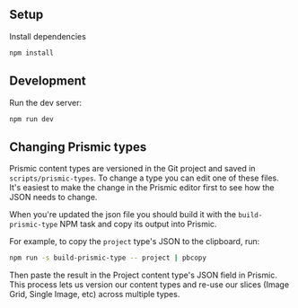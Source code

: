 ## Setup

Install dependencies

```bash
npm install
```

## Development

Run the dev server:

```bash
npm run dev
```

## Changing Prismic types

Prismic content types are versioned in the Git project and saved in `scripts/prismic-types`. To change a type you can edit one of these files. It's easiest to make the change in the Prismic editor first to see how the JSON needs to change.

When you're updated the json file you should build it with the `build-prismic-type` NPM task and copy its output into Prismic.

For example, to copy the `project` type's JSON to the clipboard, run:

```bash
npm run -s build-prismic-type -- project | pbcopy
```

Then paste the result in the Project content type's JSON field in Prismic. This process lets us version our content types and re-use our slices (Image Grid, Single Image, etc) across multiple types.
